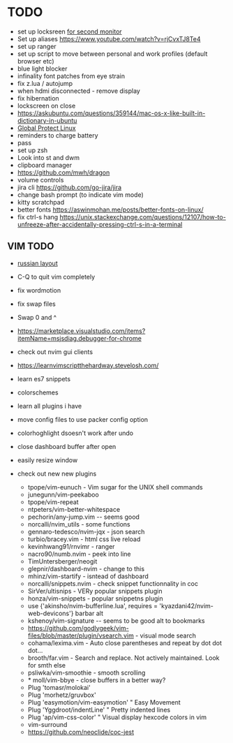 # TODO

- set up locksreen [for second monitor](https://www.reddit.com/r/unixporn/comments/3358vu/i3lock_unixpornworthy_lock_screen/)
- Set up aliases https://www.youtube.com/watch?v=rjCvxTJ8Te4
- set up ranger
- set up script to move between personal and work profiles (default browser etc)
- blue light blocker
- infinality font patches from eye strain
- fix z.lua / autojump
- when hdmi disconnected - remove display
- fix hibernation
- lockscreen on close
- https://askubuntu.com/questions/359144/mac-os-x-like-built-in-dictionary-in-ubuntu
- [Global Protect Linux](https://live.paloaltonetworks.com/t5/general-topics/global-protect-new-linux-ui/td-p/304425#)
- reminders to charge battery
- pass
- set up zsh
- Look into st and dwm
- clipboard manager
- https://github.com/mwh/dragon
- volume controls
- jira cli https://github.com/go-jira/jira
- change bash prompt (to indicate vim mode)
- kitty scratchpad
- better fonts https://aswinmohan.me/posts/better-fonts-on-linux/
- fix ctrl-s hang https://unix.stackexchange.com/questions/12107/how-to-unfreeze-after-accidentally-pressing-ctrl-s-in-a-terminal

## VIM TODO

- [russian layout](https://habr.com/ru/post/98393/)
- C-Q to quit vim completely
- fix wordmotion
- fix swap files
- Swap 0 and ^
- https://marketplace.visualstudio.com/items?itemName=msjsdiag.debugger-for-chrome
- check out nvim gui clients
- https://learnvimscriptthehardway.stevelosh.com/
- learn es7 snippets
- colorschemes
- learn all plugins i have
- move config files to use packer config option
- colorhoghlight dsoesn't work after undo
- close dashboard buffer after open
- easily resize window

- check out new new plugins
  - tpope/vim-eunuch - Vim sugar for the UNIX shell commands
  - junegunn/vim-peekaboo
  - tpope/vim-repeat
  - ntpeters/vim-better-whitespace
  - pechorin/any-jump.vim -- seems good
  - norcalli/nvim_utils - some functions
  - gennaro-tedesco/nvim-jqx - json search
  - turbio/bracey.vim - html css live reload
  - kevinhwang91/rnvimr - ranger
  - nacro90/numb.nvim - peek into line
  - TimUntersberger/neogit
  - glepnir/dashboard-nvim - change to this
  - mhinz/vim-startify - isntead of dashboard
  - norcalli/snippets.nvim - check snippet functionnality in coc
  - SirVer/ultisnips - VERy popular snippets plugin
  - honza/vim-snippets - popular snippetns plugin
  - use {'akinsho/nvim-bufferline.lua', requires = 'kyazdani42/nvim-web-devicons'} barbar alt
  - kshenoy/vim-signature -- seems to be good alt to bookmarks
  - https://github.com/godlygeek/vim-files/blob/master/plugin/vsearch.vim - visual mode search
  - cohama/lexima.vim - Auto close parentheses and repeat by dot dot dot...
  - brooth/far.vim - Search and replace. Not actively maintained. Look for smth else
  - psliwka/vim-smoothie - smooth scrolling
  - \* moll/vim-bbye - close buffers in a better way?
  - Plug 'tomasr/molokai'
  - Plug 'morhetz/gruvbox'
  - Plug 'easymotion/vim-easymotion' " Easy Movement
  - Plug 'Yggdroot/indentLine' " Pretty indented lines
  - Plug 'ap/vim-css-color' " Visual display hexcode colors in vim
  - vim-surround
  - https://github.com/neoclide/coc-jest
